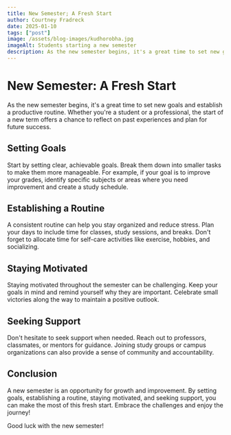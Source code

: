 ```yaml
---
title: New Semester; A Fresh Start
author: Courtney Fradreck
date: 2025-01-10
tags: ["post"]
image: /assets/blog-images/kudhorobha.jpg
imageAlt: Students starting a new semester
description: As the new semester begins, it's a great time to set new goals and establish a productive routine. Whether you're a student or a professional, the start of a new term offers a chance to reflect on past experiences and plan for future success.
---
```


# New Semester: A Fresh Start

As the new semester begins, it's a great time to set new goals and establish a productive routine. Whether you're a student or a professional, the start of a new term offers a chance to reflect on past experiences and plan for future success.

## Setting Goals

Start by setting clear, achievable goals. Break them down into smaller tasks to make them more manageable. For example, if your goal is to improve your grades, identify specific subjects or areas where you need improvement and create a study schedule.

## Establishing a Routine

A consistent routine can help you stay organized and reduce stress. Plan your days to include time for classes, study sessions, and breaks. Don't forget to allocate time for self-care activities like exercise, hobbies, and socializing.

## Staying Motivated

Staying motivated throughout the semester can be challenging. Keep your goals in mind and remind yourself why they are important. Celebrate small victories along the way to maintain a positive outlook.

## Seeking Support

Don't hesitate to seek support when needed. Reach out to professors, classmates, or mentors for guidance. Joining study groups or campus organizations can also provide a sense of community and accountability.

## Conclusion

A new semester is an opportunity for growth and improvement. By setting goals, establishing a routine, staying motivated, and seeking support, you can make the most of this fresh start. Embrace the challenges and enjoy the journey!

Good luck with the new semester!
